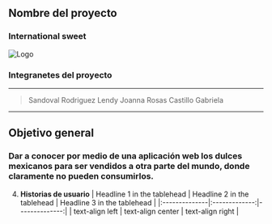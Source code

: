 ## Nombre del proyecto
### International sweet
![Logo](https://user-images.githubusercontent.com/80369054/192404751-0a032474-4cd4-4e0e-a768-b076b24be80e.png)

### Integranetes del proyecto
***
> Sandoval Rodriguez Lendy Joanna
> Rosas Castillo Gabriela
***
## Objetivo general
### Dar a conocer por medio de una aplicación web los dulces mexicanos para ser vendidos a otra parte del mundo, donde claramente no pueden consumirlos.

4. **Historias de usuario**
| Headline 1 in the tablehead | Headline 2 in the tablehead | Headline 3 in the tablehead |
|:--------------|:-------------:|--------------:|
| text-align left | text-align center | text-align right |
